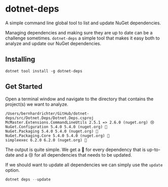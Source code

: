 # dotnet-deps

A simple command line global tool to list and update NuGet dependencies.



Managing dependencies and making sure they are up to date can be a challenge sometimes. 
`dotnet-deps` a simple tool that makes it easy both to analyze and update our NuGet dependencies.



## Installing

```shell
dotnet tool install -g dotnet-deps
```



## Get Started

Open a terminal window and navigate to the directory that contains the project(s) we want to analyze.

```shell
/Users/bernhardrichter/GitHub/dotnet-deps/src/Dotnet.Deps/Dotnet.Deps.csproj                                            
McMaster.Extensions.CommandLineUtils 2.5.1 => 2.6.0 (nuget.org) 😢
NuGet.Configuration 5.4.0 5.4.0 (nuget.org) 🍺
NuGet.Packaging 5.4.0 5.4.0 (nuget.org) 🍺
NuGet.Packaging.Core 5.4.0 5.4.0 (nuget.org) 🍺
simpleexec 6.2.0 6.2.0 (nuget.org) 🍺
```

The output is quite simple. We get a 🍺  for every dependency that is up-to-date and a 😢 for all dependencies that needs to be updated.

If we should want to update all dependencies we can simply use the `update` option.

```c#
dotnet deps --update
```



 

